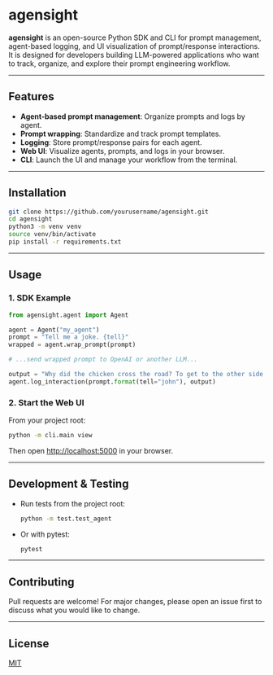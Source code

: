 # agensight

**agensight** is an open-source Python SDK and CLI for prompt management, agent-based logging, and UI visualization of prompt/response interactions.  
It is designed for developers building LLM-powered applications who want to track, organize, and explore their prompt engineering workflow.

---

## Features

- **Agent-based prompt management**: Organize prompts and logs by agent.
- **Prompt wrapping**: Standardize and track prompt templates.
- **Logging**: Store prompt/response pairs for each agent.
- **Web UI**: Visualize agents, prompts, and logs in your browser.
- **CLI**: Launch the UI and manage your workflow from the terminal.

---

## Installation

```bash
git clone https://github.com/yourusername/agensight.git
cd agensight
python3 -m venv venv
source venv/bin/activate
pip install -r requirements.txt
```

---

## Usage

### 1. **SDK Example**

```python
from agensight.agent import Agent

agent = Agent("my_agent")
prompt = "Tell me a joke. {tell}"
wrapped = agent.wrap_prompt(prompt)

# ...send wrapped prompt to OpenAI or another LLM...

output = "Why did the chicken cross the road? To get to the other side!"
agent.log_interaction(prompt.format(tell="john"), output)
```

### 2. **Start the Web UI**

From your project root:
```bash
python -m cli.main view
```
Then open [http://localhost:5000](http://localhost:5000) in your browser.

---


## Development & Testing

- Run tests from the project root:
  ```bash
  python -m test.test_agent
  ```
- Or with pytest:
  ```bash
  pytest
  ```

---

## Contributing

Pull requests are welcome! For major changes, please open an issue first to discuss what you would like to change.

---

## License

[MIT](LICENSE)
